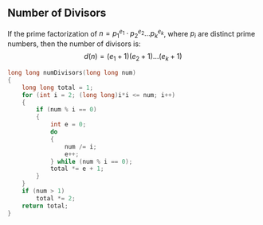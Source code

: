 ## Number of Divisors
If the prime factorization of $n = p_1^{e_1}\cdot p_2^{e_2}\dots p_k^{e_k}$, where $p_i$ are distinct prime numbers, then the number of divisors is:
$$d(n) = (e_1+1)(e_2+1)\dots(e_k+1)$$
```cpp
long long numDivisors(long long num)
{
	long long total = 1;
	for (int i = 2; (long long)i*i <= num; i++)
	{
		if (num % i == 0)
		{
			int e = 0;
			do
			{
				num /= i;
				e++;
			} while (num % i == 0);
			total *= e + 1;
		}
	}
	if (num > 1)
		total *= 2;
	return total;
}
```